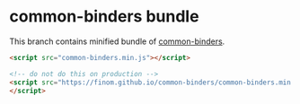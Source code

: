 # common-binders bundle

This branch contains minified bundle of [common-binders](https://github.com/finom/common-binders).

```html
<script src="common-binders.min.js"></script>
```

```html
<!-- do not do this on production -->
<script src="https://finom.github.io/common-binders/common-binders.min.js">
</script>
```

